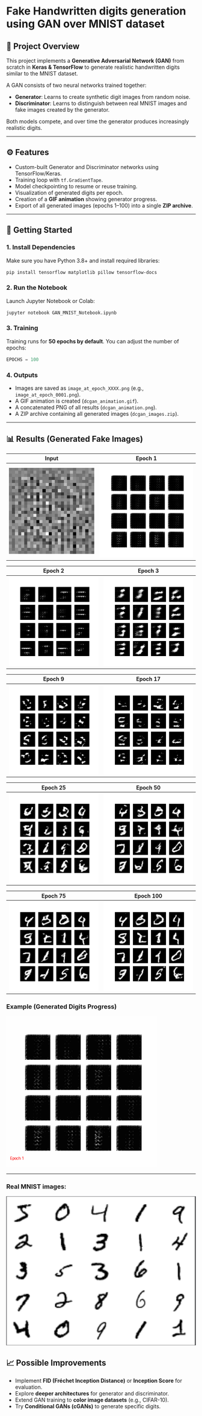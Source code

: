 # Fake Handwritten digits generation using GAN over MNIST dataset

## 📌 Project Overview
This project implements a **Generative Adversarial Network (GAN)** from scratch in **Keras & TensorFlow** to generate realistic handwritten digits similar to the MNIST dataset.

A GAN consists of two neural networks trained together:
- **Generator**: Learns to create synthetic digit images from random noise.
- **Discriminator**: Learns to distinguish between real MNIST images and fake images created by the generator.

Both models compete, and over time the generator produces increasingly realistic digits.

---

## ⚙️ Features
- Custom-built Generator and Discriminator networks using TensorFlow/Keras.
- Training loop with `tf.GradientTape`.
- Model checkpointing to resume or reuse training.
- Visualization of generated digits per epoch.
- Creation of a **GIF animation** showing generator progress.
- Export of all generated images (epochs 1–100) into a single **ZIP archive**.

---

## 🚀 Getting Started

### 1. Install Dependencies
Make sure you have Python 3.8+ and install required libraries:

```bash
pip install tensorflow matplotlib pillow tensorflow-docs
```

### 2. Run the Notebook
Launch Jupyter Notebook or Colab:

```bash
jupyter notebook GAN_MNIST_Notebook.ipynb
```

### 3. Training
Training runs for **50 epochs by default**. You can adjust the number of epochs:

```python
EPOCHS = 100
```

### 4. Outputs
- Images are saved as `image_at_epoch_XXXX.png` (e.g., `image_at_epoch_0001.png`).
- A GIF animation is created (`dcgan_animation.gif`).
- A concatenated PNG of all results (`dcgan_animation.png`).
- A ZIP archive containing all generated images (`dcgan_images.zip`).

---

## 📊 Results (Generated Fake Images)

| Input | Epoch 1 |
|-------|---------|
| ![input](input.png) | ![epoch1](DCGAN_Images/image_at_epoch_0001.png) |

| Epoch 2 | Epoch 3 |
|-------|---------|
| ![input](DCGAN_Images/image_at_epoch_0002.png) | ![epoch1](DCGAN_Images/image_at_epoch_0003.png) |

| Epoch 9 | Epoch 17 |
|-------|---------|
| ![input](DCGAN_Images/image_at_epoch_0009.png) | ![epoch1](DCGAN_Images/image_at_epoch_0017.png) |

| Epoch 25 | Epoch 50 |
|----------|----------|
| ![epoch25](DCGAN_Images/image_at_epoch_0025.png) | ![epoch50](DCGAN_Images/image_at_epoch_0050.png) |

| Epoch 75 | Epoch 100 |
|----------|-----------|
| ![epoch75](DCGAN_Images/image_at_epoch_0075.png) | ![epoch100](DCGAN_Images/image_at_epoch_0100.png) |




### Example (Generated Digits Progress)
![alt text](DGSCAN_animation.gif)

---

### Real MNIST images:
![alt text](real_data.png)

## 📈 Possible Improvements
- Implement **FID (Fréchet Inception Distance)** or **Inception Score** for evaluation.
- Explore **deeper architectures** for generator and discriminator.
- Extend GAN training to **color image datasets** (e.g., CIFAR-10).
- Try **Conditional GANs (cGANs)** to generate specific digits.


